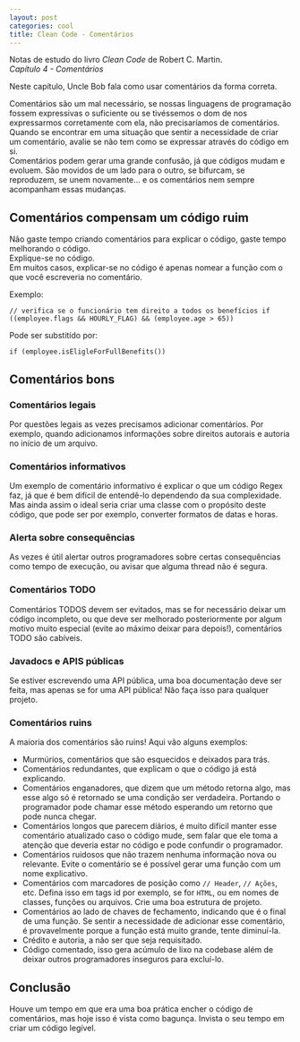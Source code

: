 ```yaml
---
layout: post
categories: cool
title: Clean Code - Comentários
---
```


Notas de estudo do livro *Clean Code* de Robert C. Martin.  
*Capítulo 4 - Comentários*

Neste capítulo, Uncle Bob fala como usar comentários da forma correta.

Comentários são um mal necessário, se nossas linguagens de programação fossem expressivas o suficiente ou se tivéssemos o dom de nos expressarmos corretamente com ela, não precisaríamos de comentários.   
Quando se encontrar em uma situação que sentir a necessidade de criar um comentário, avalie se não tem como se expressar através do código em si.   
Comentários podem gerar uma grande confusão, já que códigos mudam e evoluem. São movidos de um lado para o outro, se bifurcam, se reproduzem, se unem novamente… e os comentários nem sempre acompanham essas mudanças.

## Comentários compensam um código ruim

Não gaste tempo criando comentários para explicar o código, gaste tempo melhorando o código.  
Explique-se no código.   
Em muitos casos, explicar-se no código é apenas nomear a função com o que você escreveria no comentário.   

Exemplo:

`// verifica se o funcionário tem direito a todos os benefícios
if ((employee.flags && HOURLY_FLAG) && (employee.age > 65))`

Pode ser substitído por:

`if (employee.isEligleForFullBenefits())`

## Comentários bons

### Comentários legais

Por questões legais as vezes precisamos adicionar comentários. Por exemplo, quando adicionamos informações sobre direitos autorais e autoria no início de um arquivo.   

### Comentários informativos

Um exemplo de comentário informativo é explicar o que um código Regex faz, já que é bem difícil de entendê-lo dependendo da sua complexidade.   
Mas ainda assim o ideal seria criar uma classe com o propósito deste código, que pode ser por exemplo, converter formatos de datas e horas.   

### Alerta sobre consequências

As vezes é útil alertar outros programadores sobre certas consequências como tempo de execução, ou avisar que alguma thread não é segura.   

### Comentários TODO

Comentários TODOS devem ser evitados, mas se for necessário deixar um código incompleto, ou que deve ser melhorado posteriormente por algum motivo muito especial (evite ao máximo deixar para depois!), comentários TODO são cabíveis.   

### Javadocs e APIS públicas

Se estiver escrevendo uma API pública, uma boa documentação deve ser feita, mas apenas se for uma API pública! Não faça isso para qualquer projeto.

### Comentários ruins

A maioria dos comentários são ruins! Aqui vão alguns exemplos: 
- Murmúrios, comentários que são esquecidos e deixados para trás.
- Comentários redundantes, que explicam o que o código já está explicando.
- Comentários enganadores, que dizem que um método retorna algo, mas esse algo só é retornado se uma condição ser verdadeira. Portando o programador pode chamar esse método esperando um retorno que pode nunca chegar.
- Comentários longos que parecem diários, é muito difícil manter esse comentário atualizado caso o código mude, sem falar que ele toma a atenção que deveria estar no código e pode confundir o programador.
- Comentários ruidosos que não trazem nenhuma informação nova ou relevante. Evite o comentário se é possível gerar uma função com um nome explicativo.
- Comentários com marcadores de posição como `// Header`, `// Ações`, etc. Defina isso em tags id por exemplo, se for `HTML`, ou em nomes de classes, funções ou arquivos. Crie uma boa estrutura de projeto.
- Comentários ao lado de chaves de fechamento, indicando que é o final de uma função. Se sentir a necessidade de adicionar esse comentário, é provavelmente porque a função está muito grande, tente diminuí-la.
- Crédito e autoria, a não ser que seja requisitado.
- Código comentado, isso gera acúmulo de lixo na codebase além de deixar outros programadores inseguros para excluí-lo.

## Conclusão

Houve um tempo em que era uma boa prática encher o código de comentários, mas hoje isso é vista como bagunça. Invista o seu tempo em criar um código legível.


